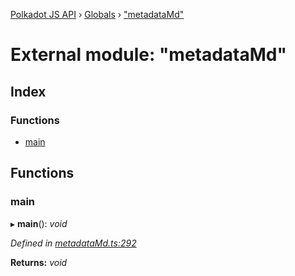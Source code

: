 [Polkadot JS API](../README.md) › [Globals](../globals.md) › ["metadataMd"](_metadatamd_.md)

# External module: "metadataMd"

## Index

### Functions

* [main](_metadatamd_.md#main)

## Functions

###  main

▸ **main**(): *void*

*Defined in [metadataMd.ts:292](https://github.com/polkadot-js/api/blob/ca76dc170/packages/typegen/src/metadataMd.ts#L292)*

**Returns:** *void*
